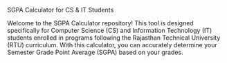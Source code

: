 SGPA Calculator for CS & IT Students

Welcome to the SGPA Calculator repository! This tool is designed specifically for Computer Science (CS) and Information Technology (IT) students enrolled in programs following the Rajasthan Technical University (RTU) curriculum. With this calculator, you can accurately determine your Semester Grade Point Average (SGPA) based on your grades.
